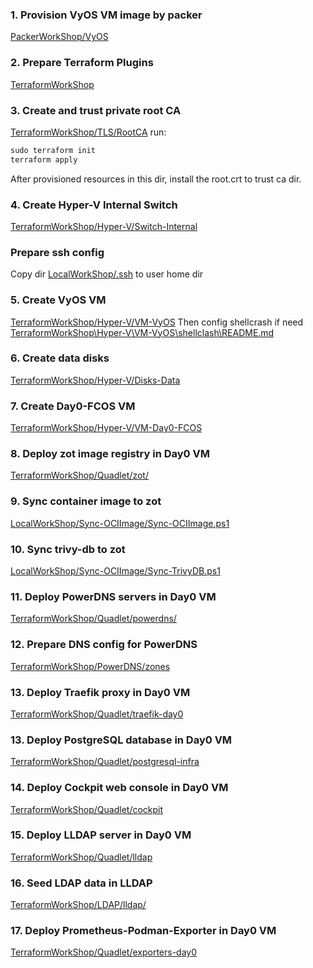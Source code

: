 ### 1. Provision VyOS VM image by packer
[PackerWorkShop/VyOS](../../PackerWorkShop/VyOS)

### 2. Prepare Terraform Plugins
[TerraformWorkShop](../../TerraformWorkShop/README.md)

### 3. Create and trust private root CA
[TerraformWorkShop/TLS/RootCA](../../TerraformWorkShop/TLS/RootCA/)
run:
```powershell
sudo terraform init
terraform apply
```
After provisioned resources in this dir, install the root.crt to trust ca dir.

### 4. Create Hyper-V Internal Switch
[TerraformWorkShop/Hyper-V/Switch-Internal](../../TerraformWorkShop/Hyper-V/Switch-Internal/)

### Prepare ssh config
Copy dir [LocalWorkShop/.ssh](../../LocalWorkShop/.ssh/) to user home dir

### 5. Create VyOS VM
[TerraformWorkShop/Hyper-V/VM-VyOS](../../TerraformWorkShop/Hyper-V/VM-VyOS/)
Then config shellcrash if need [TerraformWorkShop\Hyper-V\VM-VyOS\shellclash\README.md](../../TerraformWorkShop/Hyper-V/VM-VyOS/shellclash/README.md)

### 6. Create data disks
[TerraformWorkShop/Hyper-V/Disks-Data](../../TerraformWorkShop/Hyper-V/Disks-Data/)

### 7. Create Day0-FCOS VM
[TerraformWorkShop/Hyper-V/VM-Day0-FCOS](../../TerraformWorkShop/Hyper-V/VM-Day0-FCOS/)

### 8. Deploy zot image registry in Day0 VM
[TerraformWorkShop/Quadlet/zot/](../../TerraformWorkShop/Quadlet/zot/)

### 9. Sync container image to zot
[LocalWorkShop/Sync-OCIImage/Sync-OCIImage.ps1](../../LocalWorkShop/Sync-OCIImage/Sync-OCIImage.ps1)

### 10. Sync trivy-db to zot
[LocalWorkShop/Sync-OCIImage/Sync-TrivyDB.ps1](../../LocalWorkShop/Sync-OCIImage/Sync-TrivyDB.ps1)

### 11. Deploy PowerDNS servers in Day0 VM
[TerraformWorkShop/Quadlet/powerdns/](../../TerraformWorkShop/Quadlet/powerdns/)

### 12. Prepare DNS config for PowerDNS
[TerraformWorkShop/PowerDNS/zones](../../TerraformWorkShop/PowerDNS/zones)

### 13. Deploy Traefik proxy in Day0 VM
[TerraformWorkShop/Quadlet/traefik-day0](../../TerraformWorkShop/Quadlet/traefik-day0)

### 13. Deploy PostgreSQL database in Day0 VM
[TerraformWorkShop/Quadlet/postgresql-infra](../../TerraformWorkShop/Quadlet/postgresql-infra)

### 14. Deploy Cockpit web console in Day0 VM
[TerraformWorkShop/Quadlet/cockpit](../../TerraformWorkShop/Quadlet/cockpit)

### 15. Deploy LLDAP server in Day0 VM
[TerraformWorkShop/Quadlet/lldap](../../TerraformWorkShop/Quadlet/lldap)

### 16. Seed LDAP data in LLDAP
[TerraformWorkShop/LDAP/lldap/](../../TerraformWorkShop/LDAP/lldap/)

### 17. Deploy Prometheus-Podman-Exporter in Day0 VM
[TerraformWorkShop/Quadlet/exporters-day0](../../TerraformWorkShop/Quadlet/exporters-day0/)